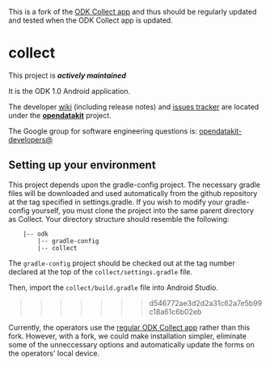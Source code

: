 This is a fork of the [ODK Collect app](https://github.com/opendatakit/collect) and thus should be regularly updated and tested when the ODK Collect app is updated.


# collect

This project is __*actively maintained*__

It is the ODK 1.0 Android application.

The developer [wiki](https://github.com/opendatakit/opendatakit/wiki) (including release notes) and
[issues tracker](https://github.com/opendatakit/opendatakit/issues) are located under
the [**opendatakit**](https://github.com/opendatakit/opendatakit) project.

The Google group for software engineering questions is: [opendatakit-developers@](https://groups.google.com/forum/#!forum/opendatakit-developers)

## Setting up your environment

This project depends upon the gradle-config project. The necessary gradle files will be downloaded and used automatically from the github repository at the tag specified in settings.gradle. If you wish to modify your gradle-config yourself, you must clone the project into the same parent directory as Collect. Your directory structure should resemble the following: 

        |-- odk
            |-- gradle-config
            |-- collect

The `gradle-config` project should be checked out at the tag number declared at the 
top of the `collect/settings.gradle` file.

Then, import the `collect/build.gradle` file into Android Studio.
>>>>>>> d546772ae3d2d2a31c62a7e5b99c18a61c6b02eb

Currently, the operators use the [regular ODK Collect app](https://play.google.com/store/apps/details?id=org.odk.collect.android&hl=en) rather than this fork. However, with a fork, we could make installation simpler, eliminate some of the unneccessary options and automatically update the forms on the operators' local device. 
